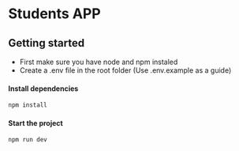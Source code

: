 # Students APP

## Getting started

- First make sure you have node and npm instaled
- Create a .env file in the root folder (Use .env.example as a guide)

#### Install dependencies
```bash
npm install
```

#### Start the project
```bash
npm run dev
```
